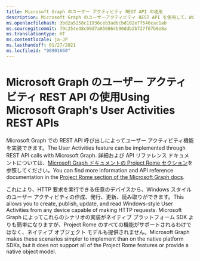```yaml
---
title: Microsoft Graph のユーザー アクティビティ REST API の使用
description: Microsoft Graph のユーザーアクティビティ REST API を使用して、Windows スタイルのユーザー アクティビティの作成、公開、更新、読み取りができます。
ms.openlocfilehash: 3bd2a5258c11936ceb3adbcbd102e7f546cac1ab
ms.sourcegitcommit: 79c254e48c00d7a050864b90ddb2b727f67b0e8a
ms.translationtype: HT
ms.contentlocale: ja-JP
ms.lasthandoff: 01/27/2021
ms.locfileid: "98901660"
---
```

# <a name="using-microsoft-graphs-user-activities-rest-apis"></a><span data-ttu-id="97ef2-103">Microsoft Graph のユーザー アクティビティ REST API の使用</span><span class="sxs-lookup"><span data-stu-id="97ef2-103">Using Microsoft Graph's User Activities REST APIs</span></span>

<span data-ttu-id="97ef2-104">Microsoft Graph での REST API 呼び出しによってユーザー アクティビティ機能を実装できます。</span><span class="sxs-lookup"><span data-stu-id="97ef2-104">The User Activities feature can be implemented through REST API calls with Microsoft Graph.</span></span> <span data-ttu-id="97ef2-105">詳細および API リファレンス ドキュメントについては、[Microsoft Graph ドキュメントの Project Rome セクション](/graph/api/resources/project-rome-overview#activities)を参照してください。</span><span class="sxs-lookup"><span data-stu-id="97ef2-105">You can find more information and API reference documentation in the [Project Rome section of the Microsoft Graph docs](/graph/api/resources/project-rome-overview#activities).</span></span>

<span data-ttu-id="97ef2-106">これにより、HTTP 要求を実行できる任意のデバイスから、Windows スタイルのユーザー アクティビティの作成、発行、更新、読み取りができます。</span><span class="sxs-lookup"><span data-stu-id="97ef2-106">This allows you to create, publish, update, and read Windows-style User Activities from any device capable of making HTTP requests.</span></span> <span data-ttu-id="97ef2-107">Microsoft Graph によってこれらのシナリオの実装がネイティブ プラットフォーム SDK よりも簡単になりますが、Project Rome のすべての機能がサポートされるわけではなく、ネイティブ オブジェクト モデルも提供されません。</span><span class="sxs-lookup"><span data-stu-id="97ef2-107">Microsoft Graph makes these scenarios simpler to implement than on the native platform SDKs, but it does not support all of the Project Rome features or provide a native object model.</span></span>
